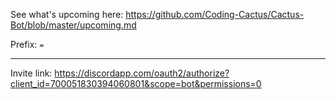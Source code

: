 See what's upcoming here: https://github.com/Coding-Cactus/Cactus-Bot/blob/master/upcoming.md

Prefix: `=`
***
Invite link: https://discordapp.com/oauth2/authorize?client_id=700051830394060801&scope=bot&permissions=0
